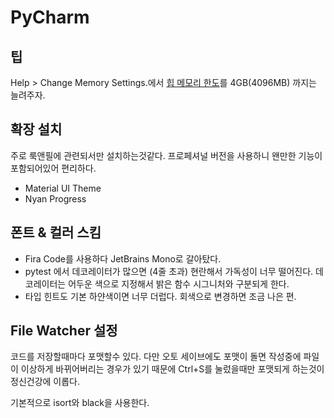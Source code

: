 # PyCharm

## 팁

Help &gt; Change Memory Settings.에서 [힙 메모리 한도](https://www.jetbrains.com/help/idea/increasing-memory-heap.html)를 4GB\(4096MB\) 까지는 늘려주자.

## 확장 설치

주로 룩앤필에 관련되서만 설치하는것같다. 프로페셔널 버전을 사용하니 왠만한 기능이 포함되어있어 편리하다.

* Material UI Theme
* Nyan Progress

## 폰트 & 컬러 스킴

* Fira Code를 사용하다 JetBrains Mono로 갈아탔다.
* pytest 에서 데코레이터가 많으면 \(4줄 초과\) 현란해서 가독성이 너무 떨어진다. 데코레이터는 어두운 색으로 지정해서 밝은 함수 시그니처와 구분되게 한다.
* 타입 힌트도 기본 하얀색이면 너무 더럽다. 회색으로 변경하면 조금 나은 편.

## File Watcher 설정

코드를 저장할때마다 포맷할수 있다. 다만 오토 세이브에도 포맷이 돌면 작성중에 파일이 이상하게 바뀌어버리는 경우가 있기 때문에 Ctrl+S를 눌렀을때만 포맷되게 하는것이 정신건강에 이롭다.

기본적으로 isort와 black을 사용한다.


